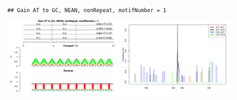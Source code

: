 

```
## Gain AT to GC, NEAN, nonRepeat, motifNumber = 1
```

![plot of chunk motifPValues](figure/motifPValues-1.png) 
  
